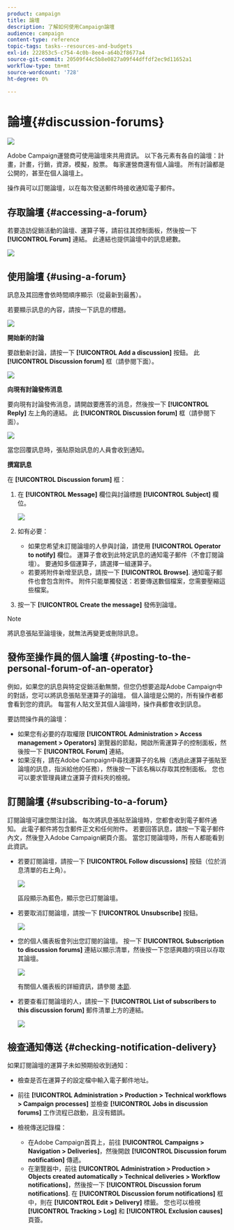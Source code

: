 ```yaml
---
product: campaign
title: 論壇
description: 了解如何使用Campaign論壇
audience: campaign
content-type: reference
topic-tags: tasks--resources-and-budgets
exl-id: 222853c5-c754-4c0b-8ee4-a64b2f8677a4
source-git-commit: 20509f44c5b8e0827a09f44dffdf2ec9d11652a1
workflow-type: tm+mt
source-wordcount: '728'
ht-degree: 0%

---
```


# 論壇{#discussion-forums}

![](../../assets/v7-only.svg)

Adobe Campaign運營商可使用論壇來共用資訊。 以下各元素有各自的論壇：計畫，計畫，行銷，資源，模擬，股票。 每家運營商還有個人論壇。 所有討論都是公開的，甚至在個人論壇上。

操作員可以訂閱論壇，以在每次發送郵件時接收通知電子郵件。

## 存取論壇 {#accessing-a-forum}

若要造訪促銷活動的論壇、運算子等，請前往其控制面板，然後按一下 **[!UICONTROL Forum]** 連結。 此連結也提供論壇中的訊息總數。

![](assets/mrm_forum_access_link.png)

## 使用論壇 {#using-a-forum}

訊息及其回應會依時間順序顯示（從最新到最舊）。

若要顯示訊息的內容，請按一下訊息的標題。

![](assets/mrm_forum_expand_msg.png)

**開始新的討論**

要啟動新討論，請按一下 **[!UICONTROL Add a discussion]** 按鈕。 此 **[!UICONTROL Discussion forum]** 框（請參閱下面）。

![](assets/mrm_forum_new_thread.png)

**向現有討論發佈消息**

要向現有討論發佈消息，請開啟要應答的消息，然後按一下 **[!UICONTROL Reply]** 左上角的連結。 此 **[!UICONTROL Discussion forum]** 框（請參閱下面）。

![](assets/mrm_forum_answer_msg.png)

當您回覆訊息時，張貼原始訊息的人員會收到通知。

**撰寫訊息**

在 **[!UICONTROL Discussion forum]** 框：

1. 在 **[!UICONTROL Message]** 欄位與討論標題 **[!UICONTROL Subject]** 欄位。

   ![](assets/mrm_forum_edit_msg.png)

1. 如有必要：

   * 如果您希望未訂閱論壇的人參與討論，請使用 **[!UICONTROL Operator to notify]** 欄位。 運算子會收到此特定訊息的通知電子郵件（不會訂閱論壇）。 要通知多個運算子，請選擇一組運算子。
   * 若要將附件新增至訊息，請按一下 **[!UICONTROL Browse]**. 通知電子郵件也會包含附件。 附件只能單獨發送：若要傳送數個檔案，您需要壓縮這些檔案。

1. 按一下 **[!UICONTROL Create the message]** 發佈到論壇。

>[!NOTE]
>
>將訊息張貼至論壇後，就無法再變更或刪除訊息。

## 發佈至操作員的個人論壇 {#posting-to-the-personal-forum-of-an-operator}

例如，如果您的訊息與特定促銷活動無關，但您仍想要追蹤Adobe Campaign中的對話，您可以將訊息張貼至運算子的論壇。 個人論壇是公開的，所有操作者都會看到您的資訊。 每當有人貼文至其個人論壇時，操作員都會收到訊息。

要訪問操作員的論壇：

* 如果您有必要的存取權限 **[!UICONTROL Administration > Access management > Operators]** 瀏覽器的節點，開啟所需運算子的控制面板，然後按一下 **[!UICONTROL Forum]** 連結。
* 如果沒有，請在Adobe Campaign中尋找運算子的名稱（透過此運算子張貼至論壇的訊息，指派給他的任務），然後按一下該名稱以存取其控制面板。 您也可以要求管理員建立運算子資料夾的檢視。

## 訂閱論壇 {#subscribing-to-a-forum}

訂閱論壇可讓您關注討論。 每次將訊息張貼至論壇時，您都會收到電子郵件通知。 此電子郵件將包含郵件正文和任何附件。 若要回答訊息，請按一下電子郵件內文，然後登入Adobe Campaign網頁介面。 當您訂閱論壇時，所有人都能看到此資訊。

* 若要訂閱論壇，請按一下 **[!UICONTROL Follow discussions]** 按鈕（位於消息清單的右上角）。

   ![](assets/mrm_forum_subscribe.png)

   區段顯示為藍色，顯示您已訂閱論壇。

* 若要取消訂閱論壇，請按一下 **[!UICONTROL Unsubscribe]** 按鈕。

   ![](assets/mrm_forum_unsubscribe.png)

* 您的個人儀表板會列出您訂閱的論壇。 按一下 **[!UICONTROL Subscription to discussion forums]** 連結以顯示清單，然後按一下您感興趣的項目以存取其論壇。

   ![](assets/platform_dashboard_operator_subscr_forums.png)

   有關個人儀表板的詳細資訊，請參閱 [本節](../../platform/using/access-management-operators.md).

* 若要查看訂閱論壇的人，請按一下 **[!UICONTROL List of subscribers to this discussion forum]** 郵件清單上方的連結。

   ![](assets/mrm_forum_subscribers.png)

## 檢查通知傳送 {#checking-notification-delivery}

如果訂閱論壇的運算子未如預期般收到通知：

* 檢查是否在運算子的設定檔中輸入電子郵件地址。
* 前往 **[!UICONTROL Administration > Production > Technical workflows > Campaign processes]** 並檢查 **[!UICONTROL Jobs in discussion forums]** 工作流程已啟動，且沒有錯誤。
* 檢視傳送記錄檔：

   * 在Adobe Campaign首頁上，前往 **[!UICONTROL Campaigns > Navigation > Deliveries]**，然後開啟 **[!UICONTROL Discussion forum notification]** 傳遞。
   * 在瀏覽器中，前往 **[!UICONTROL Administration > Production > Objects created automatically > Technical deliveries > Workflow notifications]**，然後按一下 **[!UICONTROL Discussion forum notifications]**.
   在 **[!UICONTROL Discussion forum notifications]** 框中，則在 **[!UICONTROL Edit > Delivery]** 標籤。 您也可以檢視 **[!UICONTROL Tracking > Log]** 和 **[!UICONTROL Exclusion causes]** 頁簽。
